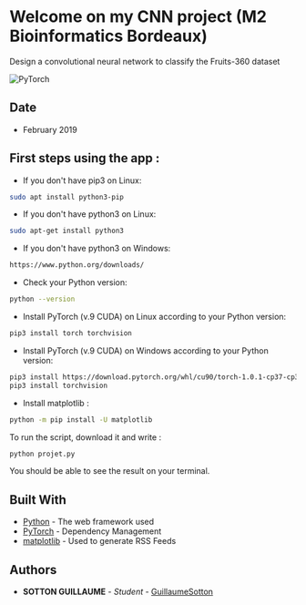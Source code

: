 # Welcome on my CNN project (M2 Bioinformatics Bordeaux)
Design a convolutional neural network to classify the Fruits-360 dataset

![PyTorch](https://cdn-images-1.medium.com/max/1200/1*KKADWARPMxHb-WMxCgW_xA.png)

## Date
+ February 2019

## First steps using the app :
- If you don't have pip3 on Linux:
```bash
sudo apt install python3-pip
```
- If you don't have python3 on Linux:
```bash
sudo apt-get install python3
```
- If you don't have python3 on Windows:
```bash
https://www.python.org/downloads/
```
- Check your Python version:
```bash
python --version
```
- Install PyTorch (v.9 CUDA) on Linux according to your Python version:
```bash
pip3 install torch torchvision
```
- Install PyTorch (v.9 CUDA) on Windows according to your Python version:
```bash
pip3 install https://download.pytorch.org/whl/cu90/torch-1.0.1-cp37-cp37m-win_amd64.whl
pip3 install torchvision
```

- Install matplotlib : 
```bash
python -m pip install -U matplotlib
```

To run the script, download it and write :
```bash
python projet.py
```
You should be able to see the result on your terminal.

## Built With

* [Python](http://www.dropwizard.io/1.0.2/docs/) - The web framework used
* [PyTorch](https://pytorch.org/) - Dependency Management
* [matplotlib](https://rometools.github.io/rome/) - Used to generate RSS Feeds

## Authors

* **SOTTON GUILLAUME** - *Student* - [GuillaumeSotton](https://github.com/GuillaumeSotton)

